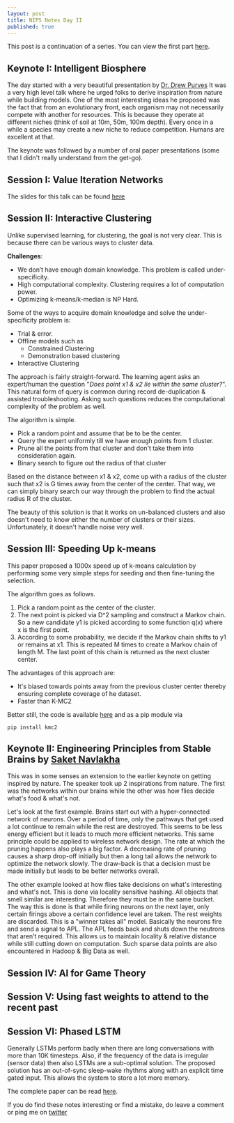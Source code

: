 ```yaml
---
layout: post
title: NIPS Notes Day II
published: true
---
```

This post is a continuation of a series. You can view the first part [here](NIPS-Notes-Day-1).

## Keynote I: Intelligent Biosphere
The day started with a very beautiful presentation by [Dr. Drew Purves](http://drewpurves.com)
It was a very high level talk where he urged folks to derive inspiration from nature while building
models. One of the most interesting ideas he proposed was the fact that from an evolutionary
front, each organism may not necessarily compete with another for resources. This is because
they operate at different niches (think of soil at 10m, 50m, 100m depth). Every once in a while
a species may create a new niche to reduce competition. Humans are excellent at that.

The keynote was followed by a number of oral paper presentations (some that I didn't
really understand from the get-go).

## Session I: Value Iteration Networks
The slides for this talk can be found [here](http://www.cs.columbia.edu/~blei/talks/2016_NIPS_VI_tutorial.pdf)

## Session II: Interactive Clustering
Unlike supervised learning, for clustering, the goal is not very clear. This is because
there can be various ways to cluster data.

**Challenges**:

* We don’t have enough domain knowledge. This problem is called under-specificity.
* High computational complexity. Clustering requires a lot of computation power.
* Optimizing k-means/k-median is NP Hard.

Some of the ways to acquire domain knowledge and solve the under-specificity problem is:

* Trial & error.
* Offline models such as
  * Constrained Clustering
  * Demonstration based clustering
* Interactive Clustering

The approach is fairly straight-forward. The learning agent asks an expert/human the question
"*Does point x1 & x2 lie within the same cluster?*". This natural form of query is common
during record de-duplication & assisted troubleshooting. Asking such questions reduces the
computational complexity of the problem as well.

The algorithm is simple.
* Pick a random point and assume that be to be the center.
* Query the expert uniformly till we have enough points from 1 cluster.
* Prune all the points from that cluster and don't take them into consideration again.
* Binary search to figure out the radius of that cluster

Based on the distance between x1 & x2, come up with a radius of the cluster such that
x2 is G times away from the center of the center. That way, we can simply binary search our way through
the problem to find the actual radius R of the cluster.

The beauty of this solution is that it works on un-balanced clusters and also doesn't need to know
either the number of clusters or their sizes. Unfortunately, it doesn't handle noise very well.

## Session III: Speeding Up k-means
This paper proposed a 1000x speed up of k-means calculation by performing some very simple steps
for seeding and then fine-tuning the selection.

The algorithm goes as follows.
1. Pick a random point as the center of the cluster.
2. The next point is picked via D^2 sampling and construct a Markov chain. So a new candidate y1
is picked according to some function q(x) where x is the first point.
3. According to some probability, we decide if the Markov chain shifts to y1 or remains at x1.
This is repeated M times to create a Markov chain of length M. The last point of this
chain is returned as the next cluster center.

The advantages of this approach are:
* It's biased towards points away from the previous cluster center thereby ensuring complete coverage of he dataset.
* Faster than K-MC2

Better still, the code is available [here](olivierbachem.ch) and as a pip module via

`pip install kmc2`

## Keynote II: Engineering Principles from Stable Brains by [Saket Navlakha](www.snl.salk.edu/~navlakha)
This was in some senses an extension to the earlier keynote on getting inspired by nature.
The speaker took up 2 inspirations from nature. The first was the networks within our brains
while the other was how flies decide what's food & what's not.

Let's look at the first example. Brains start out with a hyper-connected network of neurons.
Over a period of time, only the pathways that get used a lot continue to remain while the rest are destroyed.
This seems to be less energy efficient but it leads to much more efficient networks. This same principle
could be applied to wireless network design. The rate at which the pruning happens also plays a big factor.
A decreasing rate of pruning causes a sharp drop-off initially but then a long tail allows the network to optimize
the network slowly. The draw-back is that a decision must be made initially but leads to be better networks overall.

The other example looked at how flies take decisions on what's interesting and what's not. This is done via
locality sensitive hashing. All objects that smell similar are interesting. Therefore they must be in the same bucket.
The way this is done is that while firing neurons on the next layer, only certain firings above a certain confidence level
are taken. The rest weights are discarded. This is a "winner takes all" model. Basically the neurons fire and send a signal to APL.
The APL feeds back and shuts down the neutrons that aren’t required. This allows us to maintain locality & relative distance while
still cutting down on computation. Such sparse data points are also encountered in Hadoop & Big Data as well.

## Session IV: AI for Game Theory

## Session V: Using fast weights to attend to the recent past

## Session VI: Phased LSTM
Generally LSTMs perform badly when there are long conversations with more than 10K timesteps.
Also, if the frequency of the data is irregular (sensor data) then also LSTMs are a sub-optimal solution.
The proposed solution has an out-of-sync sleep-wake rhythms along with an explicit time gated input.
This allows the system to store a lot more memory.

The complete paper can be read [here](http://papers.nips.cc/paper/6310-phased-lstm-accelerating-recurrent-network-training-for-long-or-event-based-sequences).

If you do find these notes interesting or find a mistake, do leave a comment or ping me on [twitter](https://twitter.com/mohanarpit)
